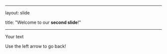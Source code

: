 ----

layout: slide

title: "Welcome to our **second slide**!"

----

Your text

Use the left arrow to go back!
